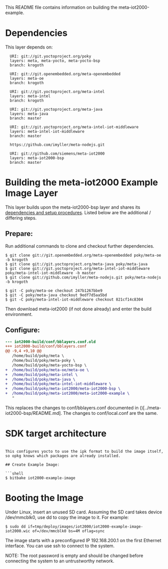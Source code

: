 This README file contains information on building the meta-iot2000-example.

Dependencies
============

This layer depends on:

```
  URI: git://git.yoctoproject.org/poky
  layers: meta, meta-yocto, meta-yocto-bsp
  branch: krogoth

  URI: git://git.openembedded.org/meta-openembedded
  layers: meta-oe
  branch: krogoth

  URI: git://git.yoctoproject.org/meta-intel
  layers: meta-intel
  branch: krogoth

  URI: git://git.yoctoproject.org/meta-java
  layers: meta-java
  branch: master

  URI: git://git.yoctoproject.org/meta-intel-iot-middleware
  layers: meta-intel-iot-middleware
  branch: master

  https://github.com/imyller/meta-nodejs.git

  URI: git://github.com/siemens/meta-iot2000
  layers: meta-iot2000-bsp
  branch: master
```


Building the meta-iot2000 Example Image Layer
=============================================

This layer builds upon the meta-iot2000-bsp layer and shares its [dependencies
and setup procedures](../meta-iot2000-bsp/README.md). Listed below are the
additional / differing steps.

## Prepare:

Run additional commands to clone and checkout further dependencies.

```shell
$ git clone git://git.openembedded.org/meta-openembedded poky/meta-oe -b krogoth
$ git clone git://git.yoctoproject.org/meta-java poky/meta-java
$ git clone git://git.yoctoproject.org/meta-intel-iot-middleware poky/meta-intel-iot-middleware -b master
$ git clone git://github.com/imyller/meta-nodejs.git poky/meta-nodejs -b krogoth
```

```shell
$ git -C poky/meta-oe checkout 247b1267bbe9
$ git -C poky/meta-java checkout 9edf7d5aa5bd
$ git -C poky/meta-intel-iot-middleware checkout 821cf14c8304
```

Then download meta-iot2000 (if not done already) and enter the build
environment.

## Configure:

```diff
--- iot2000-build/conf/bblayers.conf.old
+++ iot2000-build/conf/bblayers.conf
@@ -9,4 +9,10 @@
   /home/build/poky/meta \
   /home/build/poky/meta-poky \
   /home/build/poky/meta-yocto-bsp \
+  /home/build/poky/meta-oe/meta-oe \
+  /home/build/poky/meta-intel \
+  /home/build/poky/meta-java \
+  /home/build/poky/meta-intel-iot-middleware \
+  /home/build/poky/meta-iot2000/meta-iot2000-bsp \
+  /home/build/poky/meta-iot2000/meta-iot2000-example \
   "
```

This replaces the changes to conf/bblayers.conf documented in
()[../meta-iot2000-bsp/README.md]. The changes to conf/local.conf are the same.

#
# SDK target architecture
```

This configures yocto to use the ipk format to build the image itself, so opkg knows which packages are already installed.

## Create Example Image:

```shell
$ bitbake iot2000-example-image

```


Booting the Image
=================

Under Linux, insert an unused SD card. Assuming the SD card takes device
/dev/mmcblk0, use dd to copy the image to it. For example:

```shell
$ sudo dd if=tmp/deploy/images/iot2000/iot2000-example-image-iot2000.wic of=/dev/mmcblk0 bs=4M oflag=sync
```

The image starts with a preconfigured IP 192.168.200.1 on the first Ethernet
interface. You can use ssh to connect to the system.

NOTE: The root password is empty and should be changed before connecting the
system to an untrustworthy network.
